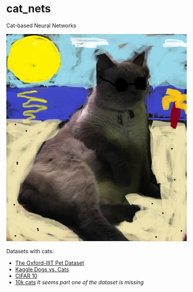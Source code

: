 # cat_nets
Cat-based Neural Networks

![cat](https://raw.githubusercontent.com/ceroytres/cat_nets/master/cat.jpg)





Datasets with cats:
+ [The Oxford-IIIT Pet Dataset](http://www.robots.ox.ac.uk/~vgg/data/pets/)
+ [Kaggle Dogs vs. Cats](https://www.kaggle.com/c/dogs-vs-cats)
+ [CIFAR 10](https://www.cs.toronto.edu/~kriz/cifar.html)
+ [10k cats](https://web.archive.org/web/20150520175645/http://137.189.35.203/WebUI/CatDatabase/catData.html) _It seems part one of the dataset is missing_
